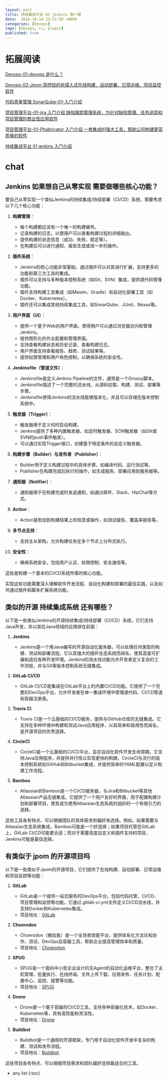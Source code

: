 ```yaml
---
layout: post
title: 持续集成平台 03 jenkins 聊一聊
date:  2016-10-14 23:51:50 +0800
categories: [Devops]
tags: [devops, ci, plugin]
published: true
---
```



# 拓展阅读

[Devops-01-devops 是什么？](https://houbb.github.io/2016/10/14/devops-01-overview)

[Devops-02-Jpom 简而轻的低侵入式在线构建、自动部署、日常运维、项目监控软件](https://houbb.github.io/2016/10/14/devops-02-jpom)

[代码质量管理 SonarQube-01-入门介绍](https://houbb.github.io/2016/10/14/devops-sonarqube-01-intro)

[项目管理平台-01-jira 入门介绍 缺陷跟踪管理系统，为针对缺陷管理、任务追踪和项目管理的商业性应用软件](https://houbb.github.io/2016/10/14/project-manage-jira-01-intro)

[项目管理平台-01-Phabricator 入门介绍 一套集成的强大工具，帮助公司构建更高质量的软件](https://houbb.github.io/2016/10/14/project-manage-phabricator-01-overview)

[持续集成平台 01 jenkins 入门介绍](https://houbb.github.io/2016/10/14/devops-jenkins-01-intro)


# chat

## Jenkins 如果想自己从零实现 需要做哪些核心功能？

要自己从零实现一个类似Jenkins的持续集成/持续部署（CI/CD）系统，需要考虑以下几个核心功能：

1. **构建管理**：
   - 每个构建都应该有一个唯一的构建编号。
   - 记录构建的日志，以便用户可以查看构建过程的详细输出。
   - 提供构建的状态信息（成功、失败、稳定等）。
   - 在构建后可以进行通知、报告生成或进一步的操作。

2. **插件系统**：
   - Jenkins的核心功能非常基础，通过插件可以对其进行扩展，支持更多的功能和第三方工具的集成。
   - 插件可以支持与多种版本控制系统（如Git、SVN）集成，提供源代码管理功能。
   - 插件支持构建工具集成（如Maven、Gradle）和自动化部署工具（如Docker、Kubernetes）。
   - 插件还可以集成其他持续集成工具，如SonarQube、JUnit、Nexus等。

3. **用户界面（UI）**：
   - 提供一个基于Web的用户界面，使得用户可以通过浏览器访问和管理Jenkins。
   - 提供图形化的作业配置和管理界面。
   - 支持查看构建状态和历史记录，查看构建日志。
   - 用户界面支持查看报告、趋势、测试结果等。
   - 提供权限管理和用户角色控制，以确保系统的安全性。

4. **Jenkinsfile（管道文件）**：
   - Jenkinsfile是定义Jenkins Pipeline的文件，通常是一个Groovy脚本。
   - Jenkinsfile描述了一个完整的流水线，从源码拉取、构建、测试、部署等步骤。
   - Jenkinsfile使得Jenkins的流水线能够版本化，并且可以存储在版本控制系统中。

5. **触发器（Trigger）**：
   - 触发器用于定义何时启动构建。
   - Jenkins提供了多种内置触发器，如定时触发器、SCM触发器（如Git或SVN的push事件触发）。
   - 可以通过实现Trigger接口，创建基于特定条件的自定义触发器。

6. **构建步骤（Builder）与发布者（Publisher）**：
   - Builder用于定义构建过程中的具体步骤，如编译代码、运行测试等。
   - Publisher在构建完成后执行的操作，如生成报告、部署应用到服务器等。

7. **通知器（Notifier）**：
   - 通知器用于在构建完成时发送通知，如通过邮件、Slack、HipChat等方式。

8. **Action**：
   - Action是附加到构建结果上的信息或操作，如测试报告、覆盖率报告等。

9. **多节点支持**：
   - 支持主从架构，允许构建任务在多个节点上分布式执行。

10. **安全性**：
    - 确保系统安全，包括用户认证、权限控制、安全通信等。

这些是构建一个基本的CI/CD系统所需的核心功能。

实现这些功能需要深入理解软件开发流程、自动化构建和部署的最佳实践，以及如何通过插件和脚本扩展系统功能。

## 类似的开源 持续集成系统 还有哪些？

以下是一些类似Jenkins的开源持续集成/持续部署（CI/CD）系统，它们支持Java开发，并以其在Java领域的应用排在前面：

1. **Jenkins**
   - Jenkins是一个用Java编写的开源自动化服务器，可以处理任何类型的构建、测试和部署流程。它以其强大的插件生态系统而闻名，使其高度可扩展和适应各种开发环境。Jenkins的流水线功能允许开发者定义复杂的工作流程，并与Git等版本控制系统无缝集成。

2. **GitLab CI/CD**
   - GitLab CI/CD是集成在GitLab平台上的内置CI/CD功能。它提供了一个完整的DevOps平台，允许开发者在单一集成环境中管理源代码、CI/CD管道和容器注册表。

3. **Travis CI**
   - Travis CI是一个云基础的CI/CD服务，提供与GitHub仓库的无缝集成。它支持在多种环境中构建和测试Java应用程序，以其简单和易用性而闻名，是开源项目的优秀选择。

4. **CircleCI**
   - CircleCI是一个云基础的CI/CD平台，旨在自动化软件开发生命周期。它支持Java应用程序，并提供并行性以实现更快的构建。CircleCI与流行的版本控制系统如GitHub和Bitbucket集成，并提供简单的YAML配置以定义构建工作流程。

5. **Bamboo**
   - Atlassian的Bamboo是一个CI/CD服务器，与Jira和Bitbucket等其他Atlassian产品无缝集成。它提供了一个用户友好的界面，用于配置构建计划和部署项目，使其成为使用Atlassian生态系统的组织的一个有吸引力的选择。

这些工具各有特点，可以根据团队的具体需求和偏好来选择。例如，如果需要与Atlassian生态系统集成，Bamboo可能是一个好选择；如果项目托管在GitLab上，GitLab CI/CD可能更合适；而对于需要高度自定义和插件支持的项目，Jenkins可能是最佳选择。


## 有类似于 jpom 的开源项目吗

以下是一些类似于Jpom的开源项目，它们提供了在线构建、自动部署、日常运维和项目监控等功能：

1. **GitLab**
   - GitLab是一个提供一站式服务的DevOps平台，包括代码托管、CI/CD、项目管理和监控等功能。它通过.gitlab-ci.yml文件定义CI/CD流水线，并支持Docker和Kubernetes集成。
   - 项目地址：[GitLab](https://gitlab.com/)

2. **Choerodon**
   - Choerodon（猪齿鱼）是一个全场景效能平台，提供体系化方法论和协作、测试、DevOps及容器工具，帮助企业提高管理效率和质量。
   - 项目地址：[Choerodon](https://github.com/open-hand/choerodon)

3. **SPUG**
   - SPUG是一个面向中小型企业设计的无Agent的自动化运维平台，整合了主机管理、批量执行、在线终端、文件上传下载、应用发布、任务计划、配置中心、监控、报警等功能。
   - 项目地址：[SPUG](https://gitee.com/o)

4. **Drone**
   - Drone是一个基于容器的CI/CD工具，支持多种容器化技术，如Docker、Kubernetes等，具有高性能和灵活性。
   - 项目地址：[Drone](https://github.com/drone/drone)

5. **Buildbot**
   - Buildbot是一个通用的开源框架，专门用于自动化软件开发中复杂的构建、测试和发布流程。
   - 项目地址：[Buildbot](https://buildbot.net/)

这些项目各有特点，可以根据项目需求和团队偏好选择最适合的工具。


* any list
{:toc}
